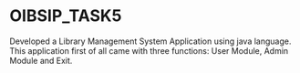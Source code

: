 # OIBSIP_TASK5

Developed a Library Management System Application using java language.
This application first of all came with three functions: 
User Module, Admin Module and Exit.
